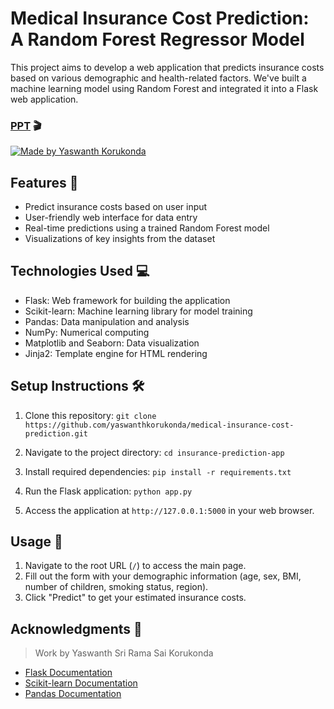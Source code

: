 
# Medical Insurance Cost Prediction: A Random Forest Regressor Model

This project aims to develop a web application that predicts insurance costs based on various demographic and health-related factors. We've built a machine learning model using Random Forest and integrated it into a Flask web application.

### [PPT](<./Viva PPT - Medical Insurance Charge Prediction.pptx>) 🎬

[![Made by Yaswanth Korukonda](https://img.shields.io/badge/Work%20by-Yaswanth%20Korukonda-red)](https://github.com/yaswanthkorukonda)

## Features 🎯

- Predict insurance costs based on user input
- User-friendly web interface for data entry
- Real-time predictions using a trained Random Forest model
- Visualizations of key insights from the dataset

## Technologies Used 💻

- Flask: Web framework for building the application
- Scikit-learn: Machine learning library for model training
- Pandas: Data manipulation and analysis
- NumPy: Numerical computing
- Matplotlib and Seaborn: Data visualization
- Jinja2: Template engine for HTML rendering

## Setup Instructions 🛠️

1. Clone this repository:
`git clone https://github.com/yaswanthkorukonda/medical-insurance-cost-prediction.git`

2. Navigate to the project directory:
`cd insurance-prediction-app`

3. Install required dependencies:
`pip install -r requirements.txt`

4. Run the Flask application:
`python app.py`
5. Access the application at `http://127.0.0.1:5000` in your web browser.

## Usage 🛝

1. Navigate to the root URL (`/`) to access the main page.
2. Fill out the form with your demographic information (age, sex, BMI, number of children, smoking status, region).
3. Click "Predict" to get your estimated insurance costs.

## Acknowledgments 🎀

> Work by Yaswanth Sri Rama Sai Korukonda
- [Flask Documentation](https://flask.palletsprojects.com/)
- [Scikit-learn Documentation](https://scikit-learn.org/stable/)
- [Pandas Documentation](https://pandas.pydata.org/docs/)

